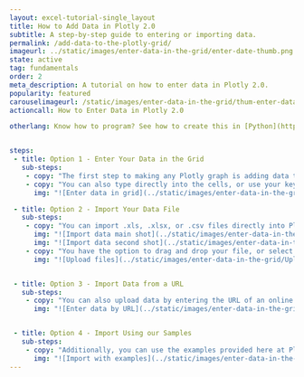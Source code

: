 ```yaml
---
layout: excel-tutorial-single_layout
title: How to Add Data in Plotly 2.0
subtitle: A step-by-step guide to entering or importing data.
permalink: /add-data-to-the-plotly-grid/
imageurl: ../static/images/enter-data-in-the-grid/enter-date-thumb.png
state: active
tag: fundamentals
order: 2
meta_description: A tutorial on how to enter data in Plotly 2.0.
popularity: featured
carouselimageurl: /static/images/enter-data-in-the-grid/thum-enter-data-in-the-grid.png
actioncall: How to Enter Data in Plotly 2.0

otherlang: Know how to program? See how to create this in [Python](https://plot.ly/python/plot-data-from-csv/) or [R](https://plot.ly/r/getting-started/).


steps: 
 - title: Option 1 - Enter Your Data in the Grid
   sub-steps:
    - copy: "The first step to making any Plotly graph is adding data to the grid. You can type your data directly into the grid, or copy it from a spreadsheet and paste it in."
    - copy: "You can also type directly into the cells, or use your keyboard shortcuts to paste in clipboard content." 
      img: "![Enter data in grid](../static/images/enter-data-in-the-grid/Enter_Data_in_Grid.png)"

 - title: Option 2 - Import Your Data File
   sub-steps:
    - copy: "You can import .xls, .xlsx, or .csv files directly into Plotly. Upload a file using the IMPORT DATA tab."
      img: "![Import data main shot](../static/images/enter-data-in-the-grid/Import_Data_Main_Shot.png)"
      img: "![Import data second shot](../static/images/enter-data-in-the-grid/import-data-tab.png)"
    - copy: "You have the option to drag and drop your file, or select “click to upload”."
      img: "![Upload files](../static/images/enter-data-in-the-grid/Upload_Files.png)"


 - title: Option 3 - Import Data from a URL
   sub-steps:
    - copy: "You can also upload data by entering the URL of an online data set."
      img: "![Enter data by URL](../static/images/enter-data-in-the-grid/Import_Data_by_URL.png)"


 - title: Option 4 - Import Using our Samples
   sub-steps:
    - copy: "Additionally, you can use the examples provided here at Plotly. Choose any of these to get started!"
      img: "![Import with examples](../static/images/enter-data-in-the-grid/Import_Using_Examples.png)"
---
```

